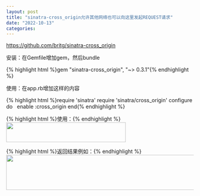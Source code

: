 ```yaml
---
layout: post
title: "sinatra-cross_origin允许其他网络也可以向这里发起REQUEST请求"
date: "2022-10-13"
categories: 
---
```

<p><a href="https://github.com/britg/sinatra-cross_origin">https://github.com/britg/sinatra-cross_origin</a></p>
<p>安装：在Gemfile增加gem，然后bundle</p>
{% highlight html %}gem &quot;sinatra-cross_origin&quot;, &quot;~&gt; 0.3.1&quot;{% endhighlight %}
<p>使用：在app.rb增加这样的内容</p>
{% highlight html %}require &#39;sinatra&#39;
require &#39;sinatra/cross_origin&#39;
configure do
&nbsp; enable :cross_origin
end{% endhighlight %}
<p>{% highlight html %}使用：{% endhighlight %}<img height="53" src="/uploads/ckeditor/pictures/586/image-20221013140955-2.png" width="321" /></p>
<p>{% highlight html %}返回结果例如：{% endhighlight %}<img height="94" src="/uploads/ckeditor/pictures/587/image-20221013141008-3.png" width="779" /></p>
<p>&nbsp;</p>
